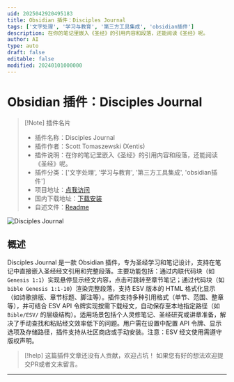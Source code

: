 ```yaml
---
uid: 2025042920495183
title: Obsidian 插件：Disciples Journal
tags: ['文字处理', '学习与教育', '第三方工具集成', 'obsidian插件']
description: 在你的笔记里嵌入《圣经》的引用内容和段落，还能阅读《圣经》呢。
author: AI
type: auto
draft: false
editable: false
modified: 20240101000000
---
```


# Obsidian 插件：Disciples Journal

> [!Note] 插件名片
> - 插件名称：Disciples Journal
> - 插件作者：Scott Tomaszewski (Xentis)
> - 插件说明：在你的笔记里嵌入《圣经》的引用内容和段落，还能阅读《圣经》呢。
> - 插件分类：['文字处理', '学习与教育', '第三方工具集成', 'obsidian插件']
> - 项目地址：[点我访问](https://github.com/scottTomaszewski/obsidian-disciples-journal)
> - 国内下载地址：[下载安装](https://pkmer.cn/products/plugin/pluginMarket/?disciples-journal)
> - 自述文件：[Readme](https://ghproxy.net/https://raw.githubusercontent.com/scottTomaszewski/obsidian-disciples-journal/master/README.md)

![Disciples Journal](https://cdn.pkmer.cn/covers/disciples-journal_2_0.png!pkmer)

## 概述

Disciples Journal 是一款 Obsidian 插件，专为圣经学习和笔记设计，支持在笔记中直接嵌入圣经经文引用和完整段落。主要功能包括：通过内联代码块（如 `Genesis 1:1`）实现悬停显示经文内容，点击可跳转至章节笔记；通过代码块（如 ```bible Genesis 1:1-10```）渲染完整段落，支持 ESV 版本的 HTML 格式化显示（如诗歌排版、章节标题、脚注等）。插件支持多种引用格式（单节、范围、整章等），并可结合 ESV API 令牌实现按需下载经文，自动保存至本地指定路径（如 `Bible/ESV/` 的层级结构）。适用场景包括个人灵修笔记、圣经研究或讲章准备，解决了手动查找和粘贴经文效率低下的问题。用户需在设置中配置 API 令牌、显示选项及存储路径，插件支持从社区商店或手动安装。注意：ESV 经文使用需遵守版权声明。


> [!help] 
> 这篇插件文章还没有人贡献，欢迎占坑！
> 如果您有好的想法欢迎提交PR或者文末留言。
> 

---



